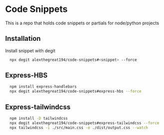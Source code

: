
# Code Snippets

This is a repo that holds code snippets or partials for node/python projects


## Installation

Install snippet with degit

```bash
  npx degit alexthegreat194/code-snippets#<snippet> --force
```
    
## Express-HBS

```bash
  npm install express-handlebars
  npx degit alexthegreat194/code-snippets#express-hbs --force
```

## Express-tailwindcss

```bash
  npm install -D tailwindcss
  npx degit alexthegreat194/code-snippets#express-tailwindcss --force
  npx tailwindcss -i ./src/main.css -o ./dist/output.css --watch
```

